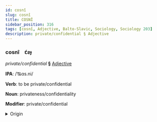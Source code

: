```yaml
---
id: cosnî
slug: cosnî
title: COSNÎ
sidebar_position: 316
tags: [cosnî, Adjective, Balto-Slavic, Sociology, Sociology 203]
description: private/confidential § Adjective
---
```


### cosnî&emsp;<span kind="abugida">ꞇ́ƨɟ</span>

*private/confidential* **§** [Adjective](../../tags/Adjective)

**IPA**: /ˈt͡ɕɑs.ni/

**Verb**: to be private/confidential

**Noun**: privateness/confidentiality

**Modifier**: private/confidential

<details>
    <summary>Origin</summary>
    Russian ча́стный částnyj [ˈt͡ɕasnɨj]<br/>
    <em>Balto-Slavic Language Family</em>
</details>